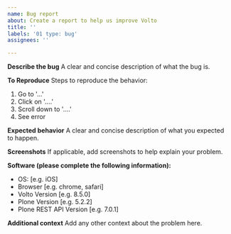```yaml
---
name: Bug report
about: Create a report to help us improve Volto
title: ''
labels: '01 type: bug'
assignees: ''

---
```


**Describe the bug**
A clear and concise description of what the bug is.

**To Reproduce**
Steps to reproduce the behavior:
1. Go to '...'
2. Click on '....'
3. Scroll down to '....'
4. See error

**Expected behavior**
A clear and concise description of what you expected to happen.

**Screenshots**
If applicable, add screenshots to help explain your problem.

**Software (please complete the following information):**
 - OS: [e.g. iOS]
 - Browser [e.g. chrome, safari]
 - Volto Version [e.g. 8.5.0]
 - Plone Version [e.g. 5.2.2] 
 - Plone REST API Version [e.g. 7.0.1]

**Additional context**
Add any other context about the problem here.
